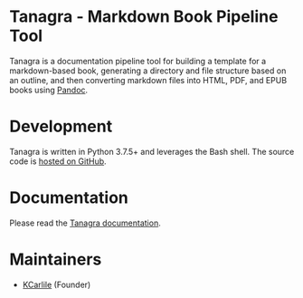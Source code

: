 # Tanagra - Markdown Book Pipeline Tool
Tanagra is a documentation pipeline tool for building a template for a markdown-based book, generating a directory and file structure based on an outline, and then converting markdown files into HTML, PDF, and EPUB books using [Pandoc](https://pandoc.org/).

# Development
Tanagra is written in Python 3.7.5+ and leverages the Bash shell. The source code is [hosted on GitHub](https://github.com/KCarlile/tanagra).

# Documentation
Please read the [Tanagra documentation](docs/index.md).

# Maintainers
- [KCarlile](https://github.com/KCarlile) (Founder)
